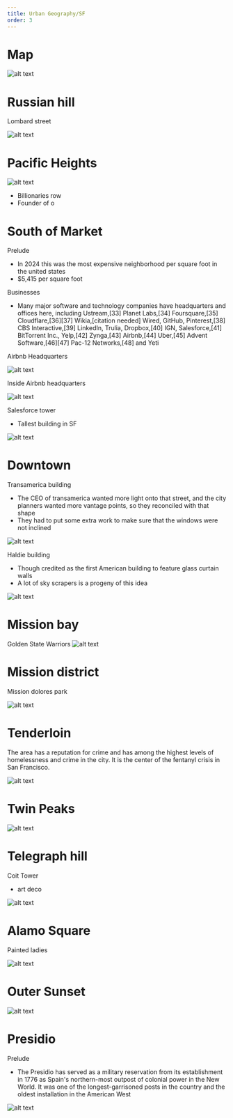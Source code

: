 ```yaml
---
title: Urban Geography/SF
order: 3
---
```


# Map

![alt text](image-2.png)

# Russian hill 

Lombard street 

![alt text](image-3.png)

# Pacific Heights

![alt text](image-14.png)
- Billionaries row
- Founder of o

# South of Market

Prelude
- In 2024 this was the most expensive neighborhood per square foot in the united states
- $5,415 per square foot

Businesses
- Many major software and technology companies have headquarters and offices here, including Ustream,[33] Planet Labs,[34] Foursquare,[35] Cloudflare,[36][37] Wikia,[citation needed] Wired, GitHub, Pinterest,[38] CBS Interactive,[39] LinkedIn, Trulia, Dropbox,[40] IGN, Salesforce,[41] BitTorrent Inc., Yelp,[42] Zynga,[43] Airbnb,[44] Uber,[45] Advent Software,[46][47] Pac-12 Networks,[48] and Yeti

Airbnb Headquarters

![alt text](image-10.png)

Inside Airbnb headquarters

![alt text](image-11.png)

Salesforce tower
- Tallest building in SF

![alt text](image-12.png)

# Downtown

Transamerica building
- The CEO of transamerica wanted more light onto that street, and the
city planners wanted more vantage points, so they
reconciled with that shape
- They had to put some extra work to make sure that the windows were not
inclined

![alt text](image-6.png)

Haldie building
- Though credited as the first American building to feature glass curtain walls
- A lot of sky scrapers is a progeny of this idea

![alt text](image-7.png)

# Mission bay


Golden State Warriors
![alt text](image-15.png)

# Mission district

Mission dolores park

![alt text](image-16.png)

# Tenderloin

The area has a reputation for crime and has among the highest levels of homelessness and crime in the city. It is the center of the fentanyl crisis in San Francisco.

![alt text](image-17.png)

# Twin Peaks

![alt text](image-13.png)

# Telegraph hill

Coit Tower
- art deco

![alt text](image-4.png)

# Alamo Square

Painted ladies

![alt text](image-5.png)

# Outer Sunset

![alt text](image-8.png)

# Presidio

Prelude
- The Presidio has served as a military reservation from its establishment in 1776 as Spain's northern-most outpost of colonial power in the New World. It was one of the longest-garrisoned posts in the country and the oldest installation in the American West

![alt text](image-9.png)